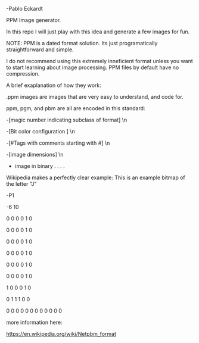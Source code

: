 -Pablo Eckardt

PPM Image generator.

In this repo I will just play with this idea and generate
a few images for fun.

NOTE: PPM is a dated format solution. Its just programatically straightforward and simple.

I do not recommend using this extremely inneficient format unless you want to start learning about image
processing. PPM files by default have no compression.

A brief exaplanation of how they work:

.ppm images are images that are very easy to understand, and code for.

ppm, pgm, and pbm are all are encoded in this standard:


-[magic number indicating subclass of format] \n

-[Bit color configuration ] \n

-[#Tags with comments starting with #] \n

-[image dimensions] \n

- image in binary . . . .



Wikipedia makes a perfectly clear example:
This is an example bitmap of the letter "J"

-P1

-6 10

0 0 0 0 1 0

0 0 0 0 1 0

0 0 0 0 1 0

0 0 0 0 1 0

0 0 0 0 1 0

0 0 0 0 1 0

1 0 0 0 1 0

0 1 1 1 0 0

0 0 0 0 0 0
0 0 0 0 0 0


more information here:

https://en.wikipedia.org/wiki/Netpbm_format
